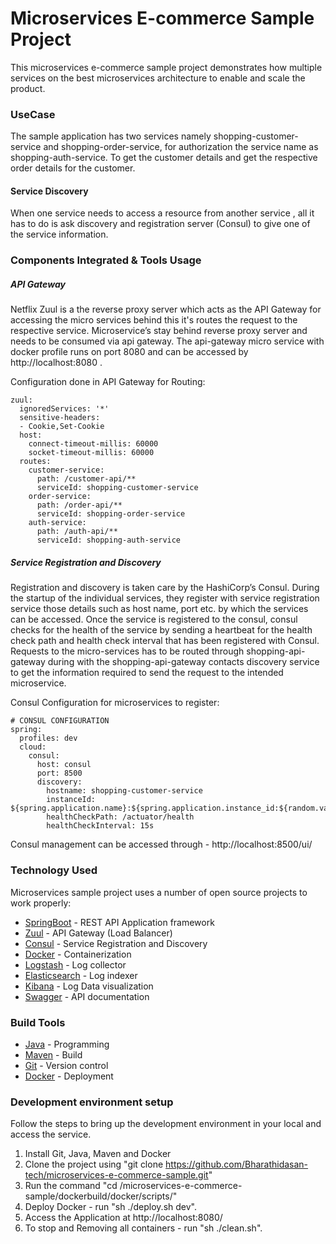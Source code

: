 # Microservices E-commerce Sample Project


This microservices e-commerce sample project demonstrates how multiple services on the best microservices architecture to enable and scale the product.

### UseCase

The sample application has two services namely shopping-customer-service and shopping-order-service, for authorization the service name as shopping-auth-service.
To get the customer details and get the respective order details for the customer.


#### Service Discovery

 When one service needs to access a resource from another service , all it has to do is ask discovery and registration server (Consul) to give one of the service information.


### Components Integrated & Tools Usage   
##### API Gateway
   
Netflix Zuul is a the reverse proxy server which acts as the API Gateway for accessing the micro services behind this it's routes the request to the respective service. Microservice’s stay behind reverse proxy server and needs to be consumed via api gateway. The api-gateway micro service with docker profile runs on port 8080 and can be accessed by http://localhost:8080 .   

Configuration done in API Gateway for Routing:   
```
zuul:
  ignoredServices: '*'
  sensitive-headers:
  - Cookie,Set-Cookie
  host:
    connect-timeout-millis: 60000
    socket-timeout-millis: 60000    
  routes:
    customer-service:
      path: /customer-api/**
      serviceId: shopping-customer-service
    order-service:
      path: /order-api/**
      serviceId: shopping-order-service
    auth-service:
      path: /auth-api/**
      serviceId: shopping-auth-service
```

##### Service Registration and Discovery   

Registration and discovery is taken care by the HashiCorp’s Consul. During the startup of the individual services, they register with service registration service those details such as host name, port etc. by which the services can be accessed. Once the service is registered to the consul, consul checks for the health of the service by sending a heartbeat for the health check path and health check interval that has been registered with Consul. Requests to the micro-services has to be routed through shopping-api-gateway during with the shopping-api-gateway contacts discovery service to get the information required to send the request to the intended microservice. 

Consul Configuration for microservices to register:   
```
# CONSUL CONFIGURATION
spring:
  profiles: dev
  cloud:
    consul:
      host: consul
      port: 8500
      discovery:
        hostname: shopping-customer-service
        instanceId: ${spring.application.name}:${spring.application.instance_id:${random.value}}
        healthCheckPath: /actuator/health
        healthCheckInterval: 15s
```
Consul management can be accessed through -  http://localhost:8500/ui/  

### Technology Used

Microservices sample project uses a number of open source projects to work properly:

* [SpringBoot] - REST API Application framework
* [Zuul] - API Gateway (Load Balancer)
* [Consul] - Service Registration and Discovery
* [Docker] - Containerization
* [Logstash] - Log collector
* [Elasticsearch] - Log indexer
* [Kibana] - Log Data visualization
* [Swagger] - API documentation

### Build Tools

* [Java] - Programming
* [Maven] - Build
* [Git] - Version control
* [Docker] - Deployment

### Development environment setup

Follow the steps to bring up the development environment in your local and access the service.

1) Install Git, Java, Maven and Docker</br>
2) Clone the project using "git clone https://github.com/Bharathidasan-tech/microservices-e-commerce-sample.git" </br>
3) Run the command "cd /microservices-e-commerce-sample/dockerbuild/docker/scripts/"</br>
4) Deploy Docker - run "sh ./deploy.sh dev".</br>
5) Access the Application at http://localhost:8080/</br>
6) To stop and Removing all containers - run "sh ./clean.sh".</br></br>


[//]: # (These are reference links used in the body of this note and get stripped out when the markdown processor does its job.)


   [SpringBoot]: <https://projects.spring.io/spring-boot/>
   [Consul]: <https://www.consul.io>
   [Docker]: <https://www.docker.com>
   [Zuul]: <https://github.com/Netflix/zuul/wiki>
   [Kitematic]: <https://kitematic.com>
   [Maven]: <https://maven.apache.org>
   [MySQL]: <https://www.mysql.com>
   [Git]: <https://git-scm.com>
   [Java]: <https://go.java>
   [Logstash]: <https://www.elastic.co/products/logstash>
   [Elasticsearch]: <https://www.elastic.co/products/elasticsearch>
   [Kibana]: <https://www.elastic.co/products/kibana>
   [Swagger]: <https://swagger.io/>
   